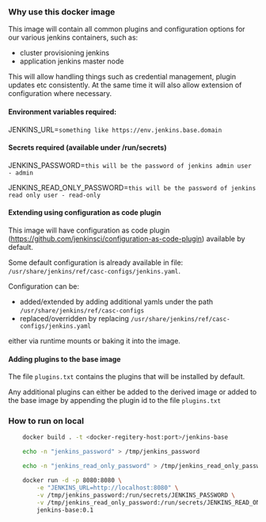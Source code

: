 ### Why use this docker image

This image will contain all common plugins and configuration options for our various jenkins containers, such as:
- cluster provisioning jenkins
- application jenkins master node

This will allow handling things such as credential management, plugin updates etc consistently.
At the same time it will also allow extension of configuration where necessary.


#### Environment variables required:

JENKINS_URL=`something like https://env.jenkins.base.domain`

#### Secrets required (available under /run/secrets)

JENKINS_PASSWORD=`this will be the password of jenkins admin user - admin`

JENKINS_READ_ONLY_PASSWORD=`this will be the password of jenkins read only user - read-only`


#### Extending using configuration as code plugin

This image will have configuration as code plugin (https://github.com/jenkinsci/configuration-as-code-plugin) available by default.

Some default configuration is already available in file: `/usr/share/jenkins/ref/casc-configs/jenkins.yaml`.

Configuration can be:

- added/extended by adding additional yamls under the path `/usr/share/jenkins/ref/casc-configs`
- replaced/overridden by replacing `/usr/share/jenkins/ref/casc-configs/jenkins.yaml`

either via runtime mounts or baking it into the image.


#### Adding plugins to the base image

The file `plugins.txt` contains the plugins that will be installed by default.

Any additional plugins can either be added to the derived image or added to the base image by appending the plugin id to the file `plugins.txt`


### How to run on local

```bash
    docker build . -t <docker-regitery-host:port>/jenkins-base

    echo -n "jenkins_password" > /tmp/jenkins_password

    echo -n "jenkins_read_only_password" > /tmp/jenkins_read_only_password

    docker run -d -p 8080:8080 \
        -e "JENKINS_URL=http://localhost:8080" \
        -v /tmp/jenkins_password:/run/secrets/JENKINS_PASSWORD \
        -v /tmp/jenkins_read_only_password:/run/secrets/JENKINS_READ_ONLY_PASSWORD \
        jenkins-base:0.1
```